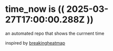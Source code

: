 # time_now is (( 2025-03-27T17:00:00.288Z ))

an automated repo that shows the currnent time

inspired by [breakingheatmap](https://github.com/breakingheatmap/breakingheatmap)